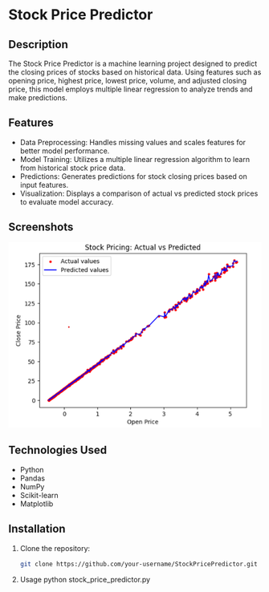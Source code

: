# Stock Price Predictor

## Description
The Stock Price Predictor is a machine learning project designed to predict the closing prices of stocks based on historical data. Using features such as opening price, highest price, lowest price, volume, and adjusted closing price, this model employs multiple linear regression to analyze trends and make predictions.

## Features
- Data Preprocessing: Handles missing values and scales features for better model performance.
- Model Training: Utilizes a multiple linear regression algorithm to learn from historical stock price data.
- Predictions: Generates predictions for stock closing prices based on input features.
- Visualization: Displays a comparison of actual vs predicted stock prices to evaluate model accuracy.

## Screenshots
![Stock Price Prediction Graph](stock_predictor_image.png)

## Technologies Used
- Python
- Pandas
- NumPy
- Scikit-learn
- Matplotlib

## Installation
1. Clone the repository:
   ```bash
   git clone https://github.com/your-username/StockPricePredictor.git
2. Usage
    python stock_price_predictor.py
